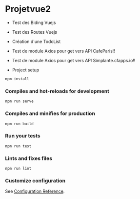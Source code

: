 # Projetvue2

* Test des Biding Vuejs

* Test des Routes Vuejs

* Création d'une TodoList

* Test de module Axios pour get vers API CafeParis!!

* Test de module Axios pour get vers API Simplante.cfapps.io!!

* Project setup
```
npm install
```

### Compiles and hot-reloads for development
```
npm run serve
```

### Compiles and minifies for production
```
npm run build
```

### Run your tests
```
npm run test
```

### Lints and fixes files
```
npm run lint
```

### Customize configuration
See [Configuration Reference](https://cli.vuejs.org/config/).
